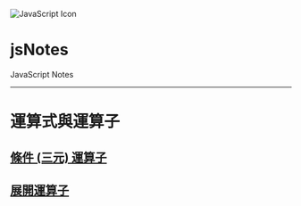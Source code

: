 ![JavaScript Icon](https://i.imgur.com/EEUKRCp.png)

# jsNotes
JavaScript Notes

---

# 運算式與運算子
## [條件 (三元) 運算子](./ConditionalOperator.md)

## [展開運算子](./SpreadOperator.md)

